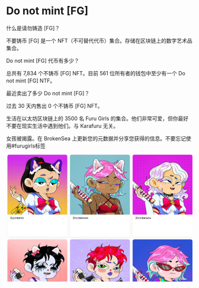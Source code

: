 # Do not mint [FG]

什么是请勿铸造 [FG]？

不要铸币 [FG] 是一个 NFT（不可替代代币）集合。存储在区块链上的数字艺术品集合。

Do not mint [FG] 代币有多少？

总共有 7,834 个不铸币 [FG] NFT。目前 561 位所有者的钱包中至少有一个 Do not mint [FG] NTF。

最近卖出了多少 Do not mint [FG]？

过去 30 天内售出 0 个不铸币 [FG] NFT。

生活在以太坊区块链上的 3500 名 Furu Girls 的集合。他们非常可爱，但你最好不要在现实生活中遇到他们。与 Karafuru 无关。

女孩被揭露。在 BrokenSea 上更新您的元数据并分享您获得的信息。不要忘记使用#furugirls标签

![nft](dd7a2907-e41c-48b4-9389-7880b768c7a9_.png)
